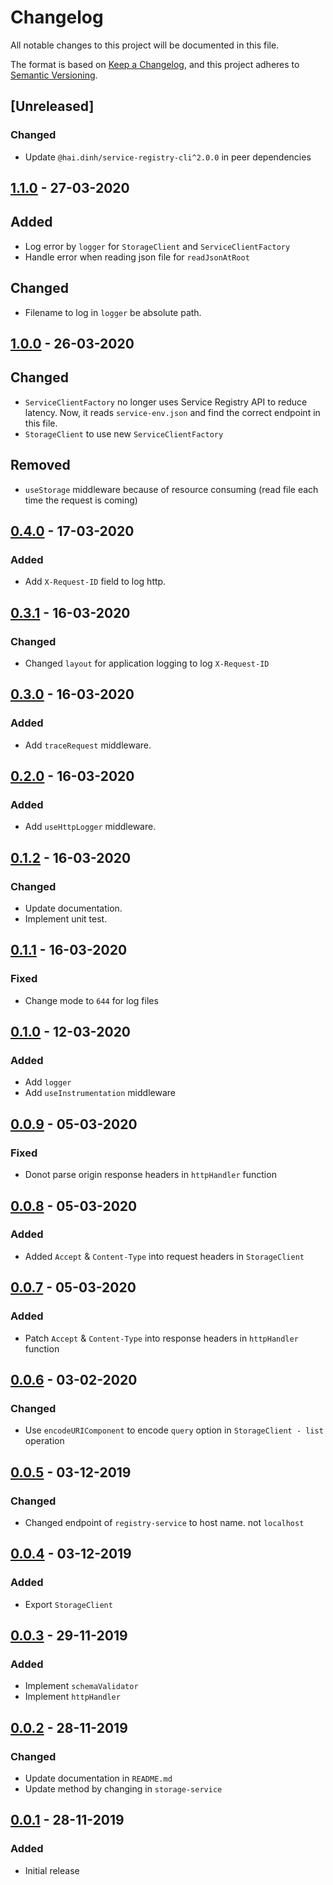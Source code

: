 # Changelog
All notable changes to this project will be documented in this file.

The format is based on [Keep a Changelog](https://keepachangelog.com/en/1.0.0/),
and this project adheres to [Semantic Versioning](https://semver.org/spec/v2.0.0.html).


## [Unreleased]

### Changed

- Update `@hai.dinh/service-registry-cli^2.0.0` in peer dependencies

## [1.1.0] - 27-03-2020

## Added

- Log error by `logger` for `StorageClient` and `ServiceClientFactory`
- Handle error when reading json file for `readJsonAtRoot`

## Changed

- Filename to log in `logger` be absolute path.

## [1.0.0] - 26-03-2020

## Changed

-  `ServiceClientFactory` no longer uses Service Registry API to reduce latency. Now, it reads `service-env.json` and find the correct endpoint in this file.
-  `StorageClient` to use new `ServiceClientFactory`

## Removed

- `useStorage` middleware because of resource consuming (read file each time the request is coming)

## [0.4.0] - 17-03-2020

### Added

- Add `X-Request-ID` field to log http.

## [0.3.1] - 16-03-2020

### Changed

- Changed `layout` for application logging to log `X-Request-ID`

## [0.3.0] - 16-03-2020

### Added

- Add `traceRequest` middleware.

## [0.2.0] - 16-03-2020

### Added

- Add `useHttpLogger` middleware.

## [0.1.2] - 16-03-2020

### Changed

- Update documentation.
- Implement unit test.

## [0.1.1] - 16-03-2020

### Fixed

- Change mode to `644` for log files

## [0.1.0] - 12-03-2020

### Added

- Add `logger`
- Add `useInstrumentation` middleware

## [0.0.9] - 05-03-2020

### Fixed

- Donot parse origin response headers in `httpHandler` function

## [0.0.8] - 05-03-2020

### Added

- Added `Accept` & `Content-Type` into request headers in `StorageClient`

## [0.0.7] - 05-03-2020

### Added

- Patch `Accept` & `Content-Type` into response headers in `httpHandler` function

## [0.0.6] - 03-02-2020

### Changed

- Use `encodeURIComponent` to encode `query` option in `StorageClient - list` operation

## [0.0.5] - 03-12-2019

### Changed

- Changed endpoint of `registry-service` to host name. not `localhost`

## [0.0.4] - 03-12-2019

### Added

- Export `StorageClient`

## [0.0.3] - 29-11-2019

### Added

- Implement `schemaValidator`
- Implement `httpHandler`

## [0.0.2] - 28-11-2019

### Changed

- Update documentation in `README.md`
- Update method by changing in `storage-service`


## [0.0.1] - 28-11-2019

### Added

- Initial release

[1.1.0]: https://github.com/GeminiWind/service-libraries/compare/1.0.0...1.1.0
[1.0.0]: https://github.com/GeminiWind/service-libraries/compare/0.4.0...1.0.0
[0.4.0]: https://github.com/GeminiWind/service-libraries/compare/0.3.1...0.4.0
[0.3.1]: https://github.com/GeminiWind/service-libraries/compare/0.3.0...0.3.1
[0.3.0]: https://github.com/GeminiWind/service-libraries/compare/0.2.0...0.3.0
[0.2.0]: https://github.com/GeminiWind/service-libraries/compare/0.1.2...0.2.0
[0.1.2]: https://github.com/GeminiWind/service-libraries/compare/0.1.1...0.1.2
[0.1.1]: https://github.com/GeminiWind/service-libraries/compare/0.1.0...0.1.1
[0.1.0]: https://github.com/GeminiWind/service-libraries/compare/0.0.9...0.1.0
[0.0.9]: https://github.com/GeminiWind/service-libraries/compare/0.0.8...0.0.9
[0.0.8]: https://github.com/GeminiWind/service-libraries/compare/0.0.7...0.0.8
[0.0.7]: https://github.com/GeminiWind/service-libraries/compare/0.0.6...0.0.7
[0.0.6]: https://github.com/GeminiWind/service-libraries/compare/0.0.5...0.0.6
[0.0.5]: https://github.com/GeminiWind/service-libraries/compare/0.0.4...0.0.5
[0.0.4]: https://github.com/GeminiWind/service-libraries/compare/0.0.3...0.0.4
[0.0.3]: https://github.com/GeminiWind/service-libraries/compare/0.0.2...0.0.3
[0.0.2]: https://github.com/GeminiWind/service-libraries/compare/0.0.1...0.0.2
[0.0.1]: https://github.com/GeminiWind/service-libraries/releases/tag/0.0.1

